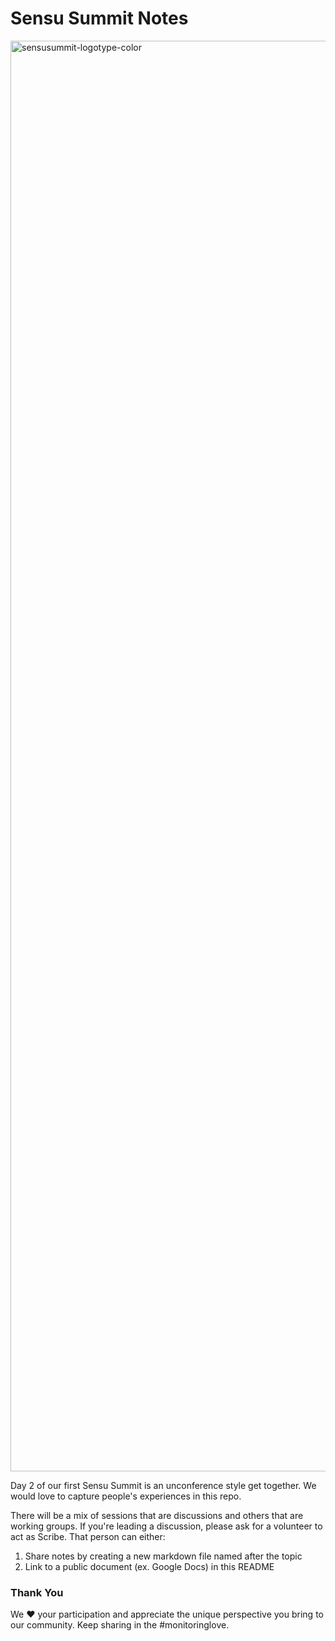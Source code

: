 # Sensu Summit Notes

<img width="2289" alt="sensusummit-logotype-color" src="https://user-images.githubusercontent.com/1744971/44545828-f3483380-a6ca-11e8-8703-804f9381ee6f.png">

Day 2 of our first Sensu Summit is an unconference style get together. We would love to capture people's experiences in this repo.

There will be a mix of sessions that are discussions and others that are working groups. If you're leading a discussion, please ask for a volunteer to act as Scribe. That person can either:

1. Share notes by creating a new markdown file named after the topic
1. Link to a public document (ex. Google Docs) in this README


### Thank You

We :heart: your participation and appreciate the unique perspective you bring to our community. Keep sharing in the #monitoringlove.
